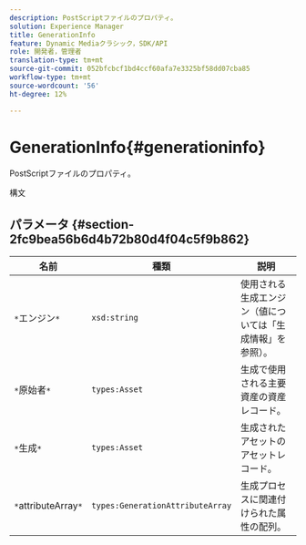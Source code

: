 ```yaml
---
description: PostScriptファイルのプロパティ。
solution: Experience Manager
title: GenerationInfo
feature: Dynamic Mediaクラシック，SDK/API
role: 開発者，管理者
translation-type: tm+mt
source-git-commit: 052bfcbcf1bd4ccf60afa7e3325bf58dd07cba85
workflow-type: tm+mt
source-wordcount: '56'
ht-degree: 12%

---
```



# GenerationInfo{#generationinfo}

PostScriptファイルのプロパティ。

構文

## パラメータ {#section-2fc9bea56b6d4b72b80d4f04c5f9b862}

| 名前 | 種類 | 説明 |
|---|---|---|
| `*`エンジン`*` | `xsd:string` | 使用される生成エンジン（値については「生成情報」を参照）。 |
| `*`原始者`*` | `types:Asset` | 生成で使用される主要資産の資産レコード。 |
| `*`生成`*` | `types:Asset` | 生成されたアセットのアセットレコード。 |
| `*`attributeArray`*` | `types:GenerationAttributeArray` | 生成プロセスに関連付けられた属性の配列。 |

